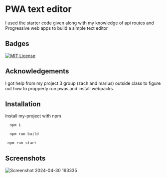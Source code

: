 
# PWA text editor

I used the starter code given along with my knowledge of api routes and Progressive web apps to build a simple text editor


## Badges

[![MIT License](https://img.shields.io/badge/License-MIT-green.svg)](https://choosealicense.com/licenses/mit/)


## Acknowledgements

 
I got help from my project 3 group (zach and marius) outside class to figure out how to propperly run pwas and install webpacks.
 

## Installation

Install my-project with npm

```bash
  npm i

  npm run build

 npm run start

```
    
## Screenshots


![Screenshot 2024-04-30 193335](https://github.com/Ellie22302/Pwa-project/assets/146311968/f6f96207-fb00-407f-bd8e-c91a467a1888)



